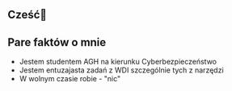 ## Cześć👋

## Pare faktów o mnie
- Jestem studentem AGH na kierunku Cyberbezpieczeństwo
- Jestem entuzajasta zadań z WDI szczególnie tych z narzędzi
- W wolnym czasie robie - "nic" 


<!--
**pawelorenc/pawelorenc** is a ✨ _special_ ✨ repository because its `README.md` (this file) appears on your GitHub profile.

Here are some ideas to get you started:

- 🔭 I’m currently working on ...
- 🌱 I’m currently learning ...
- 👯 I’m looking to collaborate on ...
- 🤔 I’m looking for help with ...
- 💬 Ask me about ...
- 📫 How to reach me: ...
- 😄 Pronouns: ...
- ⚡ Fun fact: ...
-->
